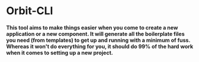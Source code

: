 # Orbit-CLI

#### This tool aims to make things easier when you come to create a new application or a new component. It will generate all the boilerplate files you need (from templates) to get up and running with a minimum of fuss. Whereas it won't do everything for you, it should do 99% of the hard work when it comes to setting up a new project.
